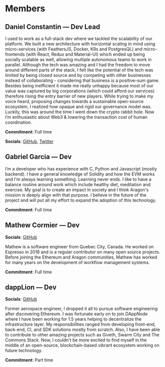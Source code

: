 # Members

## Daniel Constantin — Dev Lead

I used to work as a full-stack dev where we tackled the scalability of our platform. We built a new architecture with horizontal scaling in mind using micro-services (with FeathersJS, Docker, K8s and PostgresQL) and micro-frontends (with React, Redux and Material-UI) which ended up being socially scalable as well, allowing multiple autonomous teams to work in parallel.
Although the tech was amazing and I had the freedom to move around different parts of the stack, I felt like the potential of the tech was limited by being closed source and by competing with other businesses instead of collaborating - considering that business is a positive-sum game. Besides being inefficient it made me really unhappy because most of our value was captured by big corporations (which could afford our services) therefore rising the entry barrier of new players. While trying to make my voice heard, proposing changes towards a sustainable open-source ecosystem, I realized how opaque and rigid our governance model was. Luckily, this was around the time I went down the crypto rabbit hole. Now I’m enthusiastic about Web3 & lowering the transaction cost of human coordination.

**Commitment**: Full time

**Socials**: [GitHub](https://github.com/0x6431346e), [Twitter](https://twitter.com/0x6431346e)

## Gabriel Garcia — Dev

I’m a developer who has experience with C, Python and Javascript (mostly backend). I have a general knowledge of Solidity and how the EVM works and I'm always learning something. Learning never ends. I like to have a balance routine around work which include healthy diet, meditation and exercise. My goal is to create an impact in society and I think Aragon's mission is deeply align with that purpose. I believe in the future of the project and will put all my effort to expand the adoption of this technology.

**Commitment**: Full time

## Mathew Cormier — Dev

**Socials**: [GitHub](https://github.com/macor161)

Mathew is a software engineer from Quebec City, Canada. He worked on Espresso in 2018 and is a regular contributor on many open source projects. Before joining the Ethereum and Aragon communities, Mathew has worked for many years on the development of workflow management systems.

**Commitment**: Full time

## dappLion — Dev

**Socials**: [GitHub](https://github.com/dapplion)

Former aerospace engineer, I dropped it all to pursue software engineering after discovering Ethereum. I was fortunate early on to join DAppNode where I have been working for 1.5 years helping to decentralize the infrastructure layer. My responsibilities ranged from developing front-end, back-end, CI, and SDK solutions mostly from scratch. Also, I have been able to contribute to other amazing projects such as Giveth, Swarm City and The Commons Stack. Now, I couldn't be more excited to find myself in the middle of an open-source, blockchain-based vibrant ecosystem working on future technology.

**Commitment**: Part time
